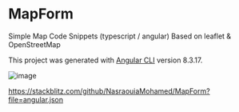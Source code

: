 # MapForm

Simple Map Code Snippets (typescript / angular) Based on leaflet & OpenStreetMap

This project was generated with [Angular CLI](https://github.com/angular/angular-cli) version 8.3.17.

![image](https://user-images.githubusercontent.com/33115220/155033244-c5b0c4fd-2384-4f93-851b-e7ceb7a0d94f.png)

https://stackblitz.com/github/NasraouiaMohamed/MapForm?file=angular.json
